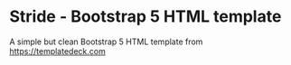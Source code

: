 # Stride - Bootstrap 5 HTML template
A simple but clean Bootstrap 5 HTML template from https://templatedeck.com
